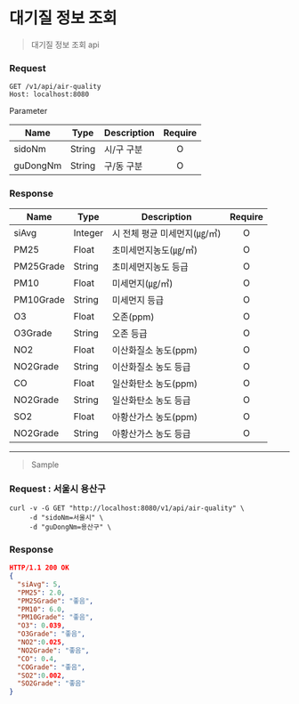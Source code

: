 # 대기질 정보 조회

> 대기질 정보 조회 api

<h3> Request </h3>

```HTTP
GET /v1/api/air-quality
Host: localhost:8080
```

Parameter 

|Name           |Type            |Description                  |Require        |
| ------------- | -------------- | --------------------------  | :-----------: |
| sidoNm        | String         | 시/구 구분                  | O             |
| guDongNm      | String         | 구/동 구분                  | O             |   


<h3> Response </h3>

|Name           |Type            |Description                   |Require        |
| ------------- | -------------- | --------------------------   |:-------------:|
| siAvg         | Integer        | 시 전체 평균 미세먼지(㎍/㎥)  | O             |
| PM25          | Float          | 초미세먼지농도(㎍/㎥)         | O             |
| PM25Grade     | String         | 초미세먼지농도 등급           | O             |
| PM10          | Float          | 미세먼지(㎍/㎥)               | O             |
| PM10Grade     | String         | 미세먼지 등급                 | O             |
| O3            | Float          | 오존(ppm)                     | O             |   
| O3Grade       | String         | 오존 등급                     | O             |
| NO2           | Float          | 이산화질소 농도(ppm)          | O             |
| NO2Grade      | String         | 이산화질소 농도 등급          | O             |
| CO            | Float          | 일산화탄소 농도(ppm)          | O             |
| NO2Grade      | String         | 일산화탄소 농도 등급          | O             |
| SO2           | Float          | 아황산가스 농도(ppm)          | O             | 
| NO2Grade      | String         | 아황산가스 농도 등급          | O             |



<hr>

> Sample

### Request : 서울시 용산구 

```
curl -v -G GET "http://localhost:8080/v1/api/air-quality" \
     -d "sidoNm=서울시" \
     -d "guDongNm=용산구" \
```

### Response

```JSON
HTTP/1.1 200 OK
{
  "siAvg": 5,
  "PM25": 2.0,
  "PM25Grade": "좋음",
  "PM10": 6.0,
  "PM10Grade": "좋음",
  "O3": 0.039,
  "O3Grade": "좋음",
  "NO2":0.025,
  "NO2Grade": "좋음",
  "CO": 0.4,
  "COGrade": "좋음",
  "SO2":0.002,
  "SO2Grade": "좋음"
}
```

